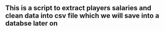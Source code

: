 ## This is a script to extract players salaries and clean data into csv file which we will save into a databse later on


